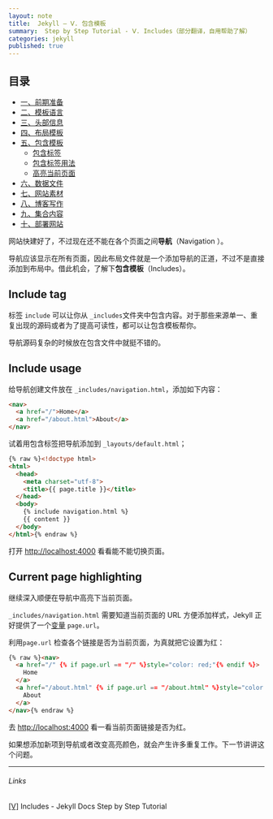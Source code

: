```yaml
---
layout: note
title:  Jekyll — Ⅴ. 包含模板
summary:  Step by Step Tutorial - Ⅴ. Includes（部分翻译，自用帮助了解）
categories: jekyll
published: true
---
```


## 目录

- [一、前期准备 ](./01st-Setup.html)
- [二、模板语言 ](./02nd-Liquid.html)
- [三、头部信息 ](./03rd-Front-Matter.html)
- [四、布局模板 ](./04th-Layouts.html)
- [五、包含模板 ](./05th-Includes.html)
	- [包含标签](#include-tag)
	- [包含标签用法](#include-usage)
	- [高亮当前页面](#current-page-highlighting) 
- [六、数据文件 ](./06th-Data-Files.html)
- [七、网站素材 ](./07th-Assets.html)
- [八、博客写作 ](./08th-Blogging.html)
- [九、集合内容 ](./09th-Collections.html)
- [十、部署网站 ](./10th-Deployment.html)

网站快建好了，不过现在还不能在各个页面之间**导航**（Navigation ）。

导航应该显示在所有页面，因此布局文件就是一个添加导航的正道，不过不是直接添加到布局中。借此机会，了解下**包含模板**（Includes）。

## Include tag
标签 `include` 可以让你从 `_includes`文件夹中包含内容。对于那些来源单一、重复出现的源码或者为了提高可读性，都可以让包含模板帮你。

导航源码复杂的时候放在包含文件中就挺不错的。

## Include usage
给导航创建文件放在 `_includes/navigation.html`，添加如下内容：
```html
<nav>
  <a href="/">Home</a>
  <a href="/about.html">About</a>
</nav>
```

试着用包含标签把导航添加到 `_layouts/default.html`；
```html
{% raw %}<!doctype html>
<html>
  <head>
    <meta charset="utf-8">
    <title>{{ page.title }}</title>
  </head>
  <body>
    {% include navigation.html %}
    {{ content }}
  </body>
</html>{% endraw %}
```

打开 [http://localhost:4000](http://localhost:4000/) 看看能不能切换页面。

## Current page highlighting
继续深入顺便在导航中高亮下当前页面。

`_includes/navigation.html` 需要知道当前页面的 URL 方便添加样式，Jekyll 正好提供了一个[变量](https://jekyllrb.com/docs/variables/) `page.url`。

利用`page.url` 检查各个链接是否为当前页面，为真就把它设置为红：
```html
{% raw %}<nav>
  <a href="/" {% if page.url == "/" %}style="color: red;"{% endif %}>
    Home
  </a>
  <a href="/about.html" {% if page.url == "/about.html" %}style="color: red;"{% endif %}>
    About
  </a>
</nav>{% endraw %}
```

去 [http://localhost:4000](http://localhost:4000/) 看一看当前页面链接是否为红。

如果想添加新项到导航或者改变高亮颜色，就会产生许多重复工作。下一节讲讲这个问题。

---
###### Links
[[Ⅴ]](https://jekyllrb.com/docs/step-by-step/01-Setup/) Includes -  Jekyll Docs Step by Step Tutorial
